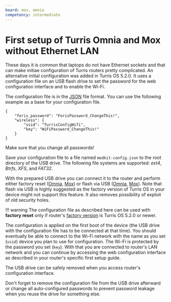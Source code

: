 ```yaml
---
board: mox, omnia
competency: intermediate
---
```

# First setup of Turris Omnia and Mox without Ethernet LAN

These days it is common that laptops do not have Ethernet sockets and that can
make initiae configuration of Turris routers pretty complicated. An alternative
initial configuration was added in Turris OS 5.2.0. It uses a configuration file
on an USB flash drive to set the password for the web configuration interface and
to enable the Wi-Fi.

The configuration file is in the [JSON](https://en.wikipedia.org/wiki/JSON) file
format. You can use the following example as a base for your configuration file.
```
{
	"foris_password": "ForisPassword_ChangeThis!",
	"wireless": {
		"ssid": "TurrisConfigWifi",
		"key": "WiFiPassword_ChangeThis!"
	}
}
```
Make sure that you change all passwords!

Save your configuration file to a file named `medkit-config.json` to the root
directory of the USB drive. The following file systems are supported: _ext4_,
_Btrfs_, _XFS_, and _FAT32_.

With the prepared USB drive you can connect it to the router and perform either
factory reset ([Omnia](../../hw/omnia/rescue_modes.md#rollback-to-factory-reset),
[Mox](../../hw/mox/rescue_modes.md#rollback-to-factory-reset)) or flash via USB
([Omnia](../../hw/omnia/rescue_modes.md#re-flash-router),
[Mox](../../hw/mox/rescue_modes.md#re-flash-router)). Note that flash via USB is
highly suggested as the factory version of Turris OS in your device might not
support this feature. It also removes possibility of exploit of old security
holes.

!!! warning
	The configuration file as described here can be used with __factory reset__
	only if router's [factory
	version](../tos_versions.md#versions-of-turris-os-provided-from-factory) is
	Turris OS 5.2.0 or newer.

The configuration is applied on the first boot of the device (the USB drive with
the configuration file has to be connected at that time). You should eventually be
able to connect to the Wi-Fi network with the name as you set (`ssid`) device you
plan to use for configuration. The Wi-Fi is protected by the password you set
(`key`). With that you are connected to router's LAN network and you can continue
by accessing the web configuration interface as described in your router's
specific first setup guide.

The USB drive can be safely removed when you access router's configuration
interface.

Don't forget to remove the configuration file from the USB drive afterward or
change all auto-configured passwords to prevent password leakage when you reuse
the drive for something else.
